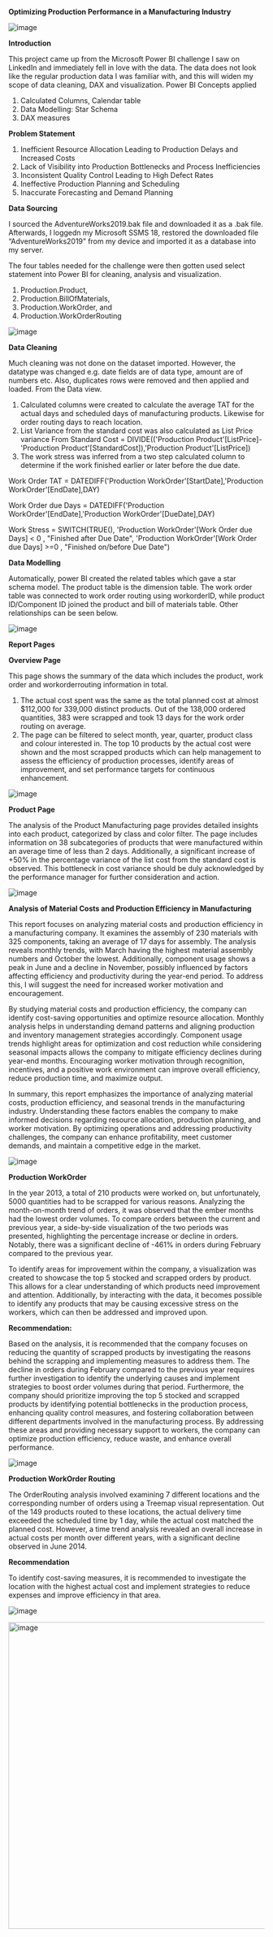 **Optimizing Production Performance in a Manufacturing Industry**
 
![image](https://github.com/Adesoyin/Product_Production-Project/assets/123065894/e477a504-b0e2-4bcc-975c-e5494dc662de)

**Introduction**

This project came up from the Microsoft Power BI challenge I saw on LinkedIn and immediately fell in love with the data. The data does not look like the regular production data I was familiar with, and this will widen my scope of data cleaning, DAX and visualization.
Power BI Concepts applied
1. Calculated Columns, Calendar table
2. Data Modelling: Star Schema
3. DAX measures

**Problem Statement**
1.	Inefficient Resource Allocation Leading to Production Delays and Increased Costs
2.	Lack of Visibility into Production Bottlenecks and Process Inefficiencies
3.	Inconsistent Quality Control Leading to High Defect Rates
4.	Ineffective Production Planning and Scheduling
5.	Inaccurate Forecasting and Demand Planning

**Data Sourcing**

I sourced the AdventureWorks2019.bak file and downloaded it as a .bak file. Afterwards, I loggedn my Microsoft SSMS 18, restored the downloaded file “AdventureWorks2019” from my device and imported it as a database into my server.  

The four tables needed for the challenge were then gotten used select statement into Power BI for cleaning, analysis and visualization. 
1.	Production.Product, 
2.	Production.BillOfMaterials, 
3.	Production.WorkOrder, and  
4.	Production.WorkOrderRouting

![image](https://github.com/Adesoyin/Product_Production-Project/assets/123065894/9d82d39a-4fdc-4912-867a-353fb83a78fc)


**Data Cleaning**

Much cleaning was not done on the dataset imported. However, the datatype was changed e.g. date fields are of data type, amount are of numbers etc.  Also, duplicates rows were removed and then applied and loaded. 
From the Data view. 
1.	Calculated columns were created to calculate the average TAT for the actual days and scheduled days of manufacturing products. Likewise for order routing days to reach location. 
2.	List Variance from the standard cost was also calculated as
List Price variance From Standard Cost = DIVIDE(('Production Product'[ListPrice]-'Production Product'[StandardCost]),'Production Product'[ListPrice])
3.	The work stress was inferred from a two step calculated column to determine if the work finished earlier or later before the due date. 

Work Order TAT = DATEDIFF('Production WorkOrder'[StartDate],'Production WorkOrder'[EndDate],DAY)

Work Order due Days = DATEDIFF('Production WorkOrder'[EndDate],'Production WorkOrder'[DueDate],DAY)

Work Stress = SWITCH(TRUE(), 
                'Production WorkOrder'[Work Order due Days] < 0 ,  "Finished after Due Date",
                'Production WorkOrder'[Work Order due Days] >=0  ,  "Finished on/before Due Date")

**Data Modelling**

Automatically, power BI created the related tables which gave a star schema model. The product table is the dimension table. The work order table was connected to work order routing using workorderID, while product ID/Component ID joined the product and bill of materials table. Other relationships can be seen below. 

![image](https://github.com/Adesoyin/Product_Production-Project/assets/123065894/efca2547-cbb8-483a-8640-9ace7d3d19c3)

 

**Report Pages**

**Overview Page**

This page shows the summary of the data which includes the product, work order and workorderrouting information in total. 
1.	The actual cost spent was the same as the total planned cost at almost $112,000 for 339,000 distinct products. Out of the 138,000 ordered quantities, 383 were scrapped and took 13 days for the work order routing on average. 
2.	The page can be filtered to select month, year, quarter, product class and colour interested in. The top 10 products by the actual cost were shown and the most scrapped products which can help management to assess the efficiency of production processes, identify areas of improvement, and set performance targets for continuous enhancement.
 
![image](https://github.com/Adesoyin/Product_Production-Project/assets/123065894/0dfd5c28-ba24-4503-8d72-32cda1d3a305)


**Product Page**

The analysis of the Product Manufacturing page provides detailed insights into each product, categorized by class and color filter. The page includes information on 38 subcategories of products that were manufactured within an average time of less than 2 days. Additionally, a significant increase of +50% in the percentage variance of the list cost from the standard cost is observed. This bottleneck in cost variance should be duly acknowledged by the performance manager for further consideration and action.
 
 ![image](https://github.com/Adesoyin/Product_Production-Project/assets/123065894/52b64c9a-d351-4e9b-b583-e214e026d49e)


**Analysis of Material Costs and Production Efficiency in Manufacturing**

This report focuses on analyzing material costs and production efficiency in a manufacturing company. It examines the assembly of 230 materials with 325 components, taking an average of 17 days for assembly. The analysis reveals monthly trends, with March having the highest material assembly numbers and October the lowest. Additionally, component usage shows a peak in June and a decline in November, possibly influenced by factors affecting efficiency and productivity during the year-end period. To address this, I will suggest the need for increased worker motivation and encouragement.

By studying material costs and production efficiency, the company can identify cost-saving opportunities and optimize resource allocation. Monthly analysis helps in understanding demand patterns and aligning production and inventory management strategies accordingly. Component usage trends highlight areas for optimization and cost reduction while considering seasonal impacts allows the company to mitigate efficiency declines during year-end months. Encouraging worker motivation through recognition, incentives, and a positive work environment can improve overall efficiency, reduce production time, and maximize output.

In summary, this report emphasizes the importance of analyzing material costs, production efficiency, and seasonal trends in the manufacturing industry. Understanding these factors enables the company to make informed decisions regarding resource allocation, production planning, and worker motivation. By optimizing operations and addressing productivity challenges, the company can enhance profitability, meet customer demands, and maintain a competitive edge in the market.
 
 ![image](https://github.com/Adesoyin/Product_Production-Project/assets/123065894/a459612a-3974-44f0-989d-f4ed68a47952)


**Production WorkOrder**

In the year 2013, a total of 210 products were worked on, but unfortunately, 5000 quantities had to be scrapped for various reasons. Analyzing the month-on-month trend of orders, it was observed that the ember months had the lowest order volumes. To compare orders between the current and previous year, a side-by-side visualization of the two periods was presented, highlighting the percentage increase or decline in orders. Notably, there was a significant decline of -461% in orders during February compared to the previous year.

To identify areas for improvement within the company, a visualization was created to showcase the top 5 stocked and scrapped orders by product. This allows for a clear understanding of which products need improvement and attention. Additionally, by interacting with the data, it becomes possible to identify any products that may be causing excessive stress on the workers, which can then be addressed and improved upon.

**Recommendation:** 

Based on the analysis, it is recommended that the company focuses on reducing the quantity of scrapped products by investigating the reasons behind the scrapping and implementing measures to address them. The decline in orders during February compared to the previous year requires further investigation to identify the underlying causes and implement strategies to boost order volumes during that period. Furthermore, the company should prioritize improving the top 5 stocked and scrapped products by identifying potential bottlenecks in the production process, enhancing quality control measures, and fostering collaboration between different departments involved in the manufacturing process. By addressing these areas and providing necessary support to workers, the company can optimize production efficiency, reduce waste, and enhance overall performance.
 
![image](https://github.com/Adesoyin/Product_Production-Project/assets/123065894/aaa8c322-471e-4b77-b776-35c7da3630b0)


**Production WorkOrder Routing**

The OrderRouting analysis involved examining 7 different locations and the corresponding number of orders using a Treemap visual representation. Out of the 149 products routed to these locations, the actual delivery time exceeded the scheduled time by 1 day, while the actual cost matched the planned cost. However, a time trend analysis revealed an overall increase in actual costs per month over different years, with a significant decline observed in June 2014. 

**Recommendation**

To identify cost-saving measures, it is recommended to investigate the location with the highest actual cost and implement strategies to reduce expenses and improve efficiency in that area.
 
![image](https://github.com/Adesoyin/Product_Production-Project/assets/123065894/f85d8d56-31d9-41af-aa98-b2287f8023e6)




<img width="604" alt="image" src="https://github.com/Adesoyin/Product_Production-Project/assets/123065894/cac6b3b9-3ffd-47cb-b0f0-e903b83b12c2">
